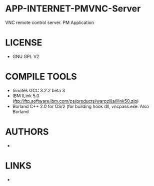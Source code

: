 APP-INTERNET-PMVNC-Server
=========================

VNC remote control server. PM Application


LICENSE
===============
* GNU GPL V2

COMPILE TOOLS
===============
* Innotek GCC 3.2.2 beta 3
* IBM ILink 5.0 (ftp://ftp.software.ibm.com/ps/products/warpzilla/ilink50.zip)
* Borland C++ 2.0 for OS/2 (for building hook dll, vncpass.exe. Also Borland

AUTHORS
===============
* 

LINKS
===============
* 
